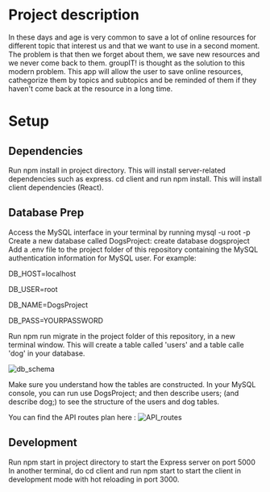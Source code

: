 # Project description
In these days and age is very common to save a lot of online resources for different topic that interest us and that we want to use in a second moment. 
The problem is that then we forget about them, we save new resources and we never come back to them.
groupIT! is thought as the solution to this modern problem. This app will allow the user to save online resources, cathegorize them by topics and subtopics and be reminded of them if they haven't come back at the resource in a long time.

# Setup

## Dependencies

Run npm install in project directory. This will install server-related dependencies such as express.
cd client and run npm install. This will install client dependencies (React).

## Database Prep

Access the MySQL interface in your terminal by running mysql -u root -p
Create a new database called DogsProject: create database dogsproject
Add a .env file to the project folder of this repository containing the MySQL authentication information for MySQL user. For example:

DB_HOST=localhost

DB_USER=root

DB_NAME=DogsProject

DB_PASS=YOURPASSWORD

Run npm run migrate in the project folder of this repository, in a new terminal window. This will create a table called 'users' and a table calle 'dog' in your database.

![db_schema](./captura.png)

Make sure you understand how the tables are constructed. In your MySQL console, you can run use DogsProject; and then describe users; (and describe dog;) to see the structure of the users and dog tables.

You can find the API routes plan here : ![API_routes](./APIroutes.png)

## Development

Run npm start in project directory to start the Express server on port 5000
In another terminal, do cd client and run npm start to start the client in development mode with hot reloading in port 3000.
